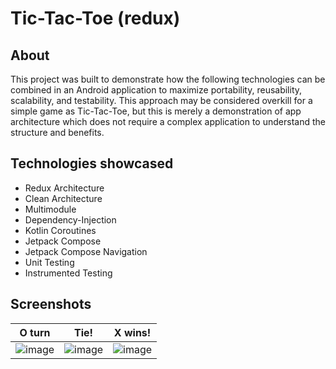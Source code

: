 # Tic-Tac-Toe (redux)
## About
This project was built to demonstrate how the following technologies can be combined in an Android application to maximize portability, reusability, scalability, and testability. This approach may be considered overkill for a simple game as Tic-Tac-Toe, but this is merely a demonstration of app architecture which does not require a complex application to understand the structure and benefits.

## Technologies showcased
- Redux Architecture
- Clean Architecture
- Multimodule
- Dependency-Injection
- Kotlin Coroutines
- Jetpack Compose
- Jetpack Compose Navigation
- Unit Testing
- Instrumented Testing

## Screenshots
O turn|Tie!|X wins!
:-:|:-:|:-:
![image](https://github.com/matttbates/Tic-Tac-Toe-redux-/assets/9297325/63dff105-3c57-466a-bfc9-73a5cda8acc4) | ![image](https://github.com/matttbates/Tic-Tac-Toe-redux-/assets/9297325/c270a8d7-8d8a-4c21-9457-9ae2cbcdbdb8) | ![image](https://github.com/matttbates/Tic-Tac-Toe-redux-/assets/9297325/13e8db16-aecd-4fc7-b6f0-4105e52ebe7b)


